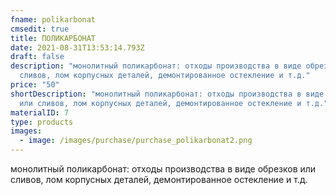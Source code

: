 ```yaml
---
fname: polikarbonat
cmsedit: true
title: ПОЛИКАРБОНАТ
date: 2021-08-31T13:53:14.793Z
draft: false
description: "монолитный поликарбонат: отходы производства в виде обрезков или
  сливов, лом корпусных деталей, демонтированное остекление и т.д."
price: "50"
shortDescription: "монолитный поликарбонат: отходы производства в виде обрезков
  или сливов, лом корпусных деталей, демонтированное остекление и т.д."
materialID: 7
type: products
images:
  - image: /images/purchase/purchase_polikarbonat2.png
---
```

монолитный поликарбонат: отходы производства в виде обрезков или сливов, лом корпусных деталей, демонтированное остекление и т.д.